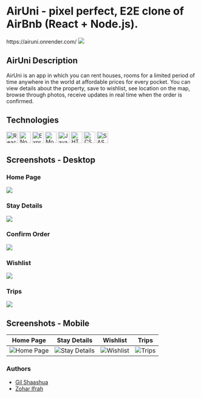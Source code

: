 <h1>AirUni - pixel perfect, E2E clone of AirBnb (React + Node.js).</h1>
https://airuni.onrender.com/
<img src="https://res.cloudinary.com/dpbcaizq9/image/upload/v1723827075/homepage-airuni_ilcob1.png"/>

<h2>AirUni Description</h2>
<p>AirUni is an app in which you can rent houses, rooms for a limited period of time anywhere in the world at affordable prices for every pocket.
You can view details about the property, save to wishlist, see location on the map, browse through photos, receive updates in real time when the order is confirmed.</p>


<h2>Technologies</h2>
<p>
  <img alt="React" src="https://img.shields.io/badge/-React-45b8d8?style=flat-square&logo=react&logoColor=white" height="30px" />
  <img alt="Nodejs" src="https://img.shields.io/badge/Node%20js-339933?style=for-the-badge&logo=nodedotjs&logoColor=white" height="30px" />
  <img alt="Expressjs" src="https://img.shields.io/badge/Express%20js-000000?style=for-the-badge&logo=express&logoColor=white" height="30px" />
  <img alt="MongoDB" src="https://img.shields.io/badge/MongoDB-4EA94B?style=for-the-badge&logo=mongodb&logoColor=white" height="30px" />
  <img alt="Javascript" src="https://img.shields.io/badge/JavaScript-323330?style=for-the-badge&logo=javascript&logoColor=F7DF1E" height="30px" />
  <img alt="HTML5" src="https://img.shields.io/badge/HTML5-E34F26?style=for-the-badge&logo=html5&logoColor=white" height="30px" />
  <img alt="CSS3" src="https://img.shields.io/badge/CSS3-1572B6?style=for-the-badge&logo=css3&logoColor=white" height="30px" />
  <img alt="SASS" src="https://img.shields.io/badge/Sass-CC6699?style=for-the-badge&logo=sass&logoColor=white" height="30px" />
</p>


<h2>Screenshots - Desktop</h2>

<h3>Home Page</h3>
<img src="https://res.cloudinary.com/dpbcaizq9/image/upload/v1723827075/homepage-airuni_ilcob1.png"/>

<h3>Stay Details</h3>
<img src="https://res.cloudinary.com/dpbcaizq9/image/upload/v1723828769/stay-details-airuni_soxs9b.png"/>

<h3>Confirm Order</h3>
<img src="https://res.cloudinary.com/dpbcaizq9/image/upload/v1723828955/confirm-order-airuni_l7mzs7.png"/>

<h3>Wishlist</h3>
<img src="https://res.cloudinary.com/dpbcaizq9/image/upload/v1723829569/wishlist-airuni_ydyul7.png"/>

<h3>Trips</h3>
<img src="https://res.cloudinary.com/dpbcaizq9/image/upload/v1723829249/trips-airuni_vukehe.png"/>


## Screenshots - Mobile

| Home Page | Stay Details | Wishlist | Trips |
|-----------|--------------|----------|-------|
| ![Home Page](https://res.cloudinary.com/dpbcaizq9/image/upload/v1723829619/homepage-mobile-airuni_kjoesh.png) | ![Stay Details](https://res.cloudinary.com/dpbcaizq9/image/upload/v1723829651/stay-details-mobile-airuni_kdjqw3.png) | ![Wishlist](https://res.cloudinary.com/dpbcaizq9/image/upload/v1723829694/wish-list-mobile-airuni_oblvaq.png) | ![Trips](https://res.cloudinary.com/dpbcaizq9/image/upload/v1723829711/trips-mobile-airuni_yg5soc.png) |


### Authors
 - [Gil Shaashua](https://github.com/gilshaashua)
 - [Zohar Ifrah](https://github.com/Zohar-Ifrah)
